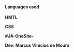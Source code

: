 
<h4>Languages used</h4>
<b><p>HMTL</p>
    <p>CSS</p></b> 
   
   <b><p>#JA-OneSite-</p>
   <p>Dev: Marcus Vinicius de Moura</p></b>
